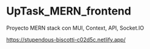 # UpTask_MERN_frontend
Proyecto MERN stack con MUI, Context, API, Socket.IO

https://stupendous-biscotti-c02d5c.netlify.app/
